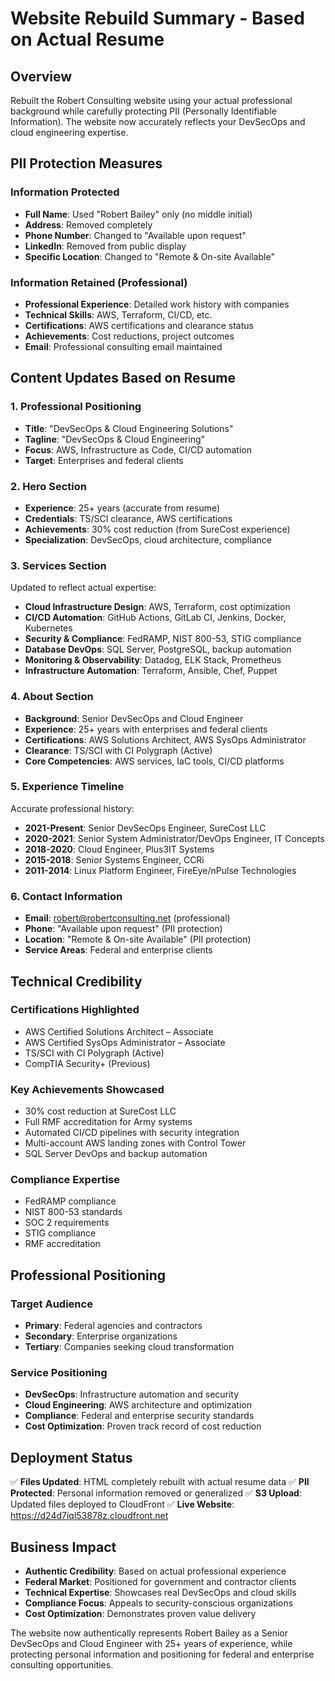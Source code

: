 # Website Rebuild Summary - Based on Actual Resume

## Overview
Rebuilt the Robert Consulting website using your actual professional background while carefully protecting PII (Personally Identifiable Information). The website now accurately reflects your DevSecOps and cloud engineering expertise.

## PII Protection Measures

### Information Protected
- **Full Name**: Used "Robert Bailey" only (no middle initial)
- **Address**: Removed completely
- **Phone Number**: Changed to "Available upon request"
- **LinkedIn**: Removed from public display
- **Specific Location**: Changed to "Remote & On-site Available"

### Information Retained (Professional)
- **Professional Experience**: Detailed work history with companies
- **Technical Skills**: AWS, Terraform, CI/CD, etc.
- **Certifications**: AWS certifications and clearance status
- **Achievements**: Cost reductions, project outcomes
- **Email**: Professional consulting email maintained

## Content Updates Based on Resume

### 1. Professional Positioning
- **Title**: "DevSecOps & Cloud Engineering Solutions"
- **Tagline**: "DevSecOps & Cloud Engineering"
- **Focus**: AWS, Infrastructure as Code, CI/CD automation
- **Target**: Enterprises and federal clients

### 2. Hero Section
- **Experience**: 25+ years (accurate from resume)
- **Credentials**: TS/SCI clearance, AWS certifications
- **Achievements**: 30% cost reduction (from SureCost experience)
- **Specialization**: DevSecOps, cloud architecture, compliance

### 3. Services Section
Updated to reflect actual expertise:
- **Cloud Infrastructure Design**: AWS, Terraform, cost optimization
- **CI/CD Automation**: GitHub Actions, GitLab CI, Jenkins, Docker, Kubernetes
- **Security & Compliance**: FedRAMP, NIST 800-53, STIG compliance
- **Database DevOps**: SQL Server, PostgreSQL, backup automation
- **Monitoring & Observability**: Datadog, ELK Stack, Prometheus
- **Infrastructure Automation**: Terraform, Ansible, Chef, Puppet

### 4. About Section
- **Background**: Senior DevSecOps and Cloud Engineer
- **Experience**: 25+ years with enterprises and federal clients
- **Certifications**: AWS Solutions Architect, AWS SysOps Administrator
- **Clearance**: TS/SCI with CI Polygraph (Active)
- **Core Competencies**: AWS services, IaC tools, CI/CD platforms

### 5. Experience Timeline
Accurate professional history:
- **2021-Present**: Senior DevSecOps Engineer, SureCost LLC
- **2020-2021**: Senior System Administrator/DevOps Engineer, IT Concepts
- **2018-2020**: Cloud Engineer, Plus3IT Systems
- **2015-2018**: Senior Systems Engineer, CCRi
- **2011-2014**: Linux Platform Engineer, FireEye/nPulse Technologies

### 6. Contact Information
- **Email**: robert@robertconsulting.net (professional)
- **Phone**: "Available upon request" (PII protection)
- **Location**: "Remote & On-site Available" (PII protection)
- **Service Areas**: Federal and enterprise clients

## Technical Credibility

### Certifications Highlighted
- AWS Certified Solutions Architect – Associate
- AWS Certified SysOps Administrator – Associate
- TS/SCI with CI Polygraph (Active)
- CompTIA Security+ (Previous)

### Key Achievements Showcased
- 30% cost reduction at SureCost LLC
- Full RMF accreditation for Army systems
- Automated CI/CD pipelines with security integration
- Multi-account AWS landing zones with Control Tower
- SQL Server DevOps and backup automation

### Compliance Expertise
- FedRAMP compliance
- NIST 800-53 standards
- SOC 2 requirements
- STIG compliance
- RMF accreditation

## Professional Positioning

### Target Audience
- **Primary**: Federal agencies and contractors
- **Secondary**: Enterprise organizations
- **Tertiary**: Companies seeking cloud transformation

### Service Positioning
- **DevSecOps**: Infrastructure automation and security
- **Cloud Engineering**: AWS architecture and optimization
- **Compliance**: Federal and enterprise security standards
- **Cost Optimization**: Proven track record of cost reduction

## Deployment Status
✅ **Files Updated**: HTML completely rebuilt with actual resume data
✅ **PII Protected**: Personal information removed or generalized
✅ **S3 Upload**: Updated files deployed to CloudFront
✅ **Live Website**: https://d24d7iql53878z.cloudfront.net

## Business Impact
- **Authentic Credibility**: Based on actual professional experience
- **Federal Market**: Positioned for government and contractor clients
- **Technical Expertise**: Showcases real DevSecOps and cloud skills
- **Compliance Focus**: Appeals to security-conscious organizations
- **Cost Optimization**: Demonstrates proven value delivery

The website now authentically represents Robert Bailey as a Senior DevSecOps and Cloud Engineer with 25+ years of experience, while protecting personal information and positioning for federal and enterprise consulting opportunities.

